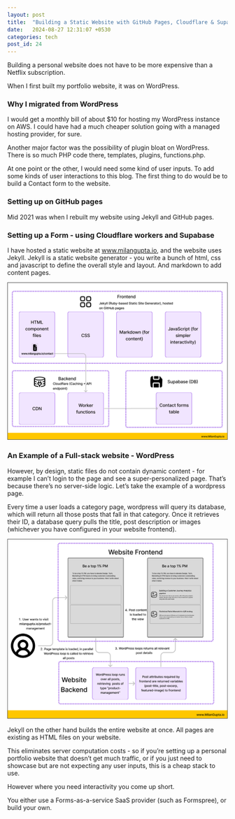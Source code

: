 ```yaml
---
layout: post
title:  "Building a Static Website with GitHub Pages, Cloudflare & Supabase!"
date:   2024-08-27 12:31:07 +0530
categories: tech
post_id: 24
---
```


Building a personal website does not have to be more expensive than a Netflix subscription.

When I first built my portfolio website, it was on WordPress. 

### Why I migrated from WordPress

I would get a monthly bill of about $10 for hosting my WordPress instance on AWS. I could have had a much cheaper solution going with a managed hosting provider, for sure.

Another major factor was the possibility of plugin bloat on WordPress. There is so much PHP code there, templates, plugins, functions.php.

At one point or the other, I would need some kind of user inputs. To add some kinds of user interactions to this blog. The first thing to do would be to build a Contact form to the website. 

### Setting up on GitHub pages

Mid 2021 was when I rebuilt my website using Jekyll and GitHub pages.

### Setting up a Form - using Cloudflare workers and Supabase

I have hosted a static website at www.milangupta.io, and the website uses Jekyll. Jekyll is a static website generator - you write a bunch of html, css and javascript to define the overall style and layout. And markdown to add content pages.

![image](/assets/images/milan-gupta-io-tech-stack/milangupta-tech-stack.png)

### An Example of a Full-stack website - WordPress

However, by design, static files do not contain dynamic content - for example I can’t login to the page and see a super-personalized page. That’s because there’s no server-side logic. Let’s take the example of a wordpress page.

Every time a user loads a category page, wordpress will query its database, which will return all those posts that fall in that category. Once it retrieves their ID, a database query pulls the title, post description or images (whichever you have configured in your website frontend).

![image](/assets/images/milan-gupta-io-tech-stack/wordpress-loop.png)

Jekyll on the other hand builds the entire website at once. All pages are existing as HTML files on your website.

This eliminates server computation costs - so if you’re setting up a personal portfolio website that doesn’t get much traffic, or if you just need to showcase but are not expecting any user inputs, this is a cheap stack to use. 

However where you need interactivity you come up short. 

You either use a Forms-as-a-service SaaS provider (such as Formspree), or build your own.